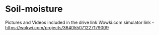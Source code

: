 # Soil-moisture
Pictures and Videos included in the drive link
Wowki.com simulator link - https://wokwi.com/projects/364055071227179009
